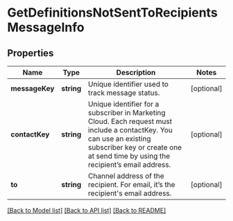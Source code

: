 # GetDefinitionsNotSentToRecipientsMessageInfo

## Properties
Name | Type | Description | Notes
------------ | ------------- | ------------- | -------------
**messageKey** | **string** | Unique identifier used to track message status. | [optional] 
**contactKey** | **string** | Unique identifier for a subscriber in Marketing Cloud. Each request must include a contactKey. You can use an existing subscriber key or create one at send time by using the recipient’s email address. | [optional] 
**to** | **string** | Channel address of the recipient. For email, it’s the recipient&#39;s email address. | [optional] 

[[Back to Model list]](../README.md#documentation-for-models) [[Back to API list]](../README.md#documentation-for-api-endpoints) [[Back to README]](../README.md)


